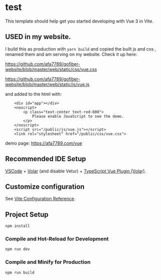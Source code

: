 # test

This template should help get you started developing with Vue 3 in Vite.


## USED in my website.

I build this as production with `yarn build` and copied the built js and css , renamed them and am serving on my website.
Check it up here:

https://github.com/afa7789/gofiber-website/blob/master/web/static/css/vue.css

https://github.com/afa7789/gofiber-website/blob/master/web/static/js/vue.js

and added to the html with:
```
    <div id="app"></div>
    <noscript>
        <p class="text-center text-red-600">
            Please enable JavaScript to see the demo.
        </p>
    </noscript>
    <script src="/public/js/vue.js"></script>
    <link rel="stylesheet" href="/public/css/vue.css">
```

demo page:
https://afa7789.com/vue

## Recommended IDE Setup

[VSCode](https://code.visualstudio.com/) + [Volar](https://marketplace.visualstudio.com/items?itemName=Vue.volar) (and disable Vetur) + [TypeScript Vue Plugin (Volar)](https://marketplace.visualstudio.com/items?itemName=Vue.vscode-typescript-vue-plugin).

## Customize configuration

See [Vite Configuration Reference](https://vitejs.dev/config/).

## Project Setup

```sh
npm install
```

### Compile and Hot-Reload for Development

```sh
npm run dev
```

### Compile and Minify for Production

```sh
npm run build
```
